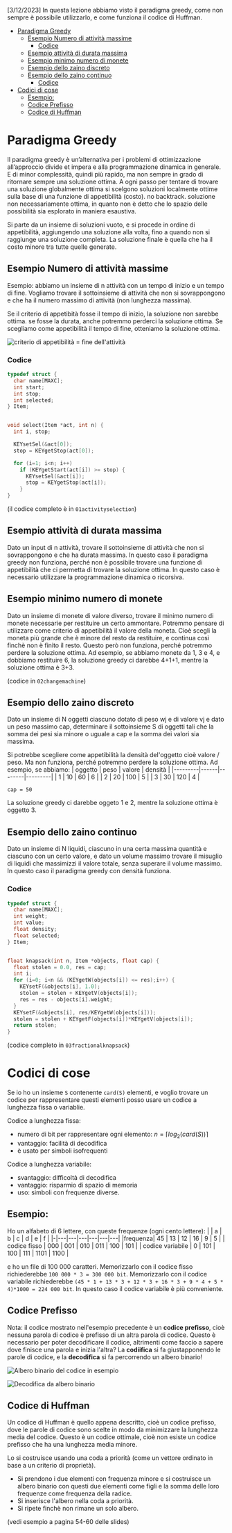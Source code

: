 [3/12/2023] In questa lezione abbiamo visto il paradigma greedy, come non sempre è possibile utilizzarlo, e come funziona il codice di Huffman.

- [Paradigma Greedy](#paradigma-greedy)
  - [Esempio Numero di attività massime](#esempio-numero-di-attività-massime)
    - [Codice](#codice)
  - [Esempio attività di durata massima](#esempio-attività-di-durata-massima)
  - [Esempio minimo numero di monete](#esempio-minimo-numero-di-monete)
  - [Esempio dello zaino discreto](#esempio-dello-zaino-discreto)
  - [Esempio dello zaino continuo](#esempio-dello-zaino-continuo)
    - [Codice](#codice-1)
- [Codici di cose](#codici-di-cose)
  - [Esempio:](#esempio)
  - [Codice Prefisso](#codice-prefisso)
  - [Codice di Huffman](#codice-di-huffman)


# Paradigma Greedy
Il paradigma greedy è un’alternativa per i problemi di ottimizzazione all’approccio divide et impera e alla programmazione dinamica in generale. E di minor complessità, quindi più rapido, ma non sempre in grado di ritornare sempre una soluzione ottima. A ogni passo per tentare di trovare una soluzione globalmente ottima si scelgono soluzioni localmente ottime sulla base di una funzione di appetibilità (costo). no backtrack. soluzione non necessariamente ottima, in quanto non è detto che lo spazio delle possibilità sia esplorato in maniera esaustiva.

Si parte da un insieme di soluzioni vuoto, e si procede in ordine di appetibilità, aggiungendo una soluzione alla volta, fino a quando non si raggiunge una soluzione completa. La soluzione finale è quella che ha il costo minore tra tutte quelle generate.

## Esempio Numero di attività massime
Esempio: abbiamo un insieme di n attività con un tempo di inizio e un tempo di fine. Vogliamo trovare il sottoinsieme di attività che non si sovrappongono e che ha il numero massimo di attività (non lunghezza massima).

Se il criterio di appetibità fosse il tempo di inizio, la soluzione non sarebbe ottima. se fosse la durata, anche potremmo perderci la soluzione ottima. Se scegliamo come appetibilità il tempo di fine, otteniamo la soluzione ottima.

![criterio di appetibilità = fine dell'attività](esempio.png)

### Codice
```c
typedef struct {
  char name[MAXC];
  int start;
  int stop;
  int selected;
} Item;


void select(Item *act, int n) {
  int i, stop;

  KEYsetSel(&act[0]);
  stop = KEYgetStop(act[0]);

  for (i=1; i<n; i++)
    if (KEYgetStart(act[i]) >= stop) {
      KEYsetSel(&act[i]);
      stop = KEYgetStop(act[i]);
    }
}
```

(il codice completo è in `01activityselection`)

## Esempio attività di durata massima
Dato un input di n attività, trovare il sottoinsieme di attività che non si sovrappongono e che ha durata massima. In questo caso il paradigma greedy non funziona, perché non è possibile trovare una funzione di appetibilità che ci permetta di trovare la soluzione ottima. In questo caso è necessario utilizzare la programmazione dinamica o ricorsiva.

## Esempio minimo numero di monete
Dato un insieme di monete di valore diverso, trovare il minimo numero di monete necessarie per restituire un certo ammontare. Potremmo pensare di utilizzare come criterio di appetibilità il valore della moneta. Cioè scegli la moneta più grande che è minore del resto da restituire, e continua così finchè non è finito il resto. Questo però non funziona, perché potremmo perdere la soluzione ottima. Ad esempio, se abbiamo monete da 1, 3 e 4, e dobbiamo restituire 6, la soluzione greedy ci darebbe 4+1+1, mentre la soluzione ottima è 3+3.

(codice in `02changemachine`)

## Esempio dello zaino discreto
Dato un insieme di N oggetti ciascuno dotato di peso wj e di valore vj e dato un peso massimo cap, determinare il sottoinsieme S di oggetti tali che la somma dei pesi sia minore o uguale a cap e la somma dei valori sia massima.

Si potrebbe scegliere come appetibilità la densità del'oggetto cioè valore / peso. Ma non funziona, perché potremmo perdere la soluzione ottima. Ad esempio, se abbiamo:
| oggetto | peso | valore | densità |
|---------|------|--------|---------|
| 1       | 10   | 60     | 6       |
| 2       | 20   | 100    | 5       |
| 3       | 30   | 120    | 4       |

`cap = 50`

La soluzione greedy ci darebbe oggeto 1 e 2, mentre la soluzione ottima è oggetto 3.

## Esempio dello zaino continuo
Dato un insieme di N liquidi, ciascuno in una certa massima quantità e ciascuno con un certo valore, e dato un volume massimo trovare il misuglio di liquidi che massimizzi il valore totale, senza superare il volume massimo. In questo caso il paradigma greedy con densità funziona.

### Codice
```c
typedef struct {
  char name[MAXC];
  int weight;
  int value;
  float density;
  float selected;
} Item;


float knapsack(int n, Item *objects, float cap) {
  float stolen = 0.0, res = cap;
  int i;
  for (i=0; i<n && (KEYgetW(objects[i]) <= res);i++) {
    KEYsetF(&objects[i], 1.0);
    stolen = stolen + KEYgetV(objects[i]);
    res = res - objects[i].weight;
  }
  KEYsetF(&objects[i], res/KEYgetW(objects[i]));
  stolen = stolen + KEYgetF(objects[i])*KEYgetV(objects[i]);
  return stolen;
}
```

(codice completo in `03fractionalknapsack`)

# Codici di cose
Se io ho un insieme `S` contenente `card(S)` elementi, e voglio trovare un codice per rappresentare questi elementi posso usare un codice a lunghezza fissa o variablie.

Codice a lunghezza fissa:
- numero di bit per rappresentare ogni elemento: $n = \lceil log_2(card(S)) \rceil$
- vantaggio: facilità di decodifica
- è usato per simboli isofrequenti

Codice a lunghezza variabile:
- svantaggio: difficoltà di decodifica
- vantaggio: risparmio di spazio di memoria
- uso: simboli con frequenze diverse.

## Esempio:
Ho un alfabeto di 6 lettere, con queste frequenze (ogni cento lettere):
| | a | b | c | d | e | f |
|-|---|---|---|---|---|---|
|frequenza| 45 | 13 | 12 | 16 | 9 | 5 |
| codice fisso | 000 | 001 | 010 | 011 | 100 | 101 |
| codice variabile | 0 | 101 | 100 | 111 | 1101 | 1100 |

e ho un file di 100 000 caratteri. Memorizzarlo con il codice fisso richiederebbe `100 000 * 3 = 300 000 bit`. Memorizzarlo con il codice variabile richiederebbe `(45 * 1 + 13 * 3 + 12 * 3 + 16 * 3 + 9 * 4 + 5 * 4)*1000 = 224 000 bit`. In questo caso il codice variabile è più conveniente.

## Codice Prefisso
Nota: il codice mostrato nell'esempio precedente è un **codice prefisso**, cioè nessuna parola di codice è prefisso di un altra parola di codice. Questo è necessario per poter decodificare il codice, altrimenti come faccio a sapere dove finisce una parola e inizia l'altra? La **codiifica** si fa giustapponendo le parole di codice, e la **decodifica** si fa percorrendo un albero binario!

![Albero binario del codice in esempio](<esempio albero binario.png>)

![Decodifica da albero binario](<decodifica da albero bianrio.png>)

## Codice di Huffman
Un codice di Huffman è quello appena descritto, cioè un codice prefisso, dove le parole di codice sono scelte in modo da minimizzare la lunghezza media del codice. Questo è un codice ottimale, cioè non esiste un codice prefisso che ha una lunghezza media minore.

Lo si costruisce usando una coda a priorità (come un vettore ordinato in base a un criterio di proprietà).
- Si prendono i due elementi con frequenza minore e si costruisce un albero binario con questi due elementi come figli e la somma delle loro frequenze come frequenza della radice.
- Si inserisce l'albero nella coda a priorità.
- Si ripete finchè non rimane un solo albero.

(vedi esempio a pagina 54-60 delle slides)

